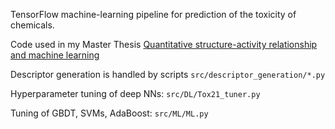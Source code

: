 TensorFlow machine-learning pipeline for prediction of the toxicity of chemicals.

Code used in my Master Thesis [Quantitative structure-activity relationship and machine learning](https://dspace.cuni.cz/handle/20.500.11956/181235)


Descriptor generation is handled by scripts `src/descriptor_generation/*.py`

Hyperparameter tuning of deep NNs: `src/DL/Tox21_tuner.py`

Tuning of GBDT, SVMs, AdaBoost: `src/ML/ML.py`
